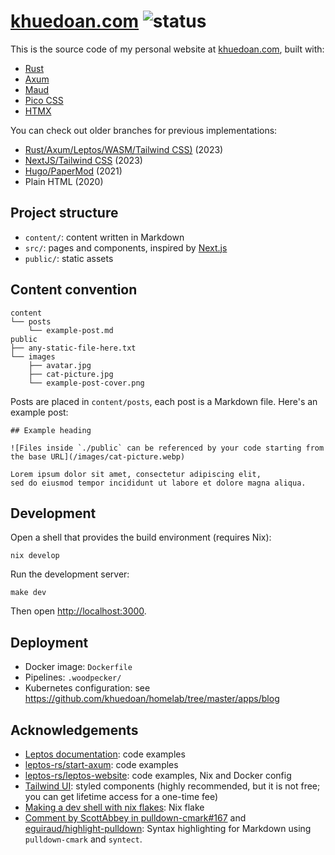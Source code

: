 # [khuedoan.com](https://khuedoan.com) ![status](https://img.shields.io/website?label=status&style=flat-square&url=https%3A%2F%2Fkhuedoan.com)

This is the source code of my personal website at [khuedoan.com](https://khuedoan.com), built with:

- [Rust](https://www.rust-lang.org)
- [Axum](https://github.com/tokio-rs/axum)
- [Maud](https://maud.lambda.xyz)
- [Pico CSS](https://picocss.com)
- [HTMX](https://htmx.org)

You can check out older branches for previous implementations:

- [Rust/Axum/Leptos/WASM/Tailwind CSS)](https://github.com/khuedoan/blog/tree/leptos) (2023)
- [NextJS/Tailwind CSS](https://github.com/khuedoan/blog/tree/nextjs) (2023)
- [Hugo/PaperMod](https://github.com/khuedoan/blog/tree/hugo) (2021)
- Plain HTML (2020)

## Project structure

- `content/`: content written in Markdown
- `src/`: pages and components, inspired by [Next.js](http://nextjs.org)
- `public/`: static assets

## Content convention

```
content
└── posts
    └── example-post.md
public
├── any-static-file-here.txt
└── images
    ├── avatar.jpg
    ├── cat-picture.jpg
    └── example-post-cover.png
```

Posts are placed in `content/posts`, each post is a Markdown file. Here's an example post:

```
## Example heading

![Files inside `./public` can be referenced by your code starting from the base URL](/images/cat-picture.webp)

Lorem ipsum dolor sit amet, consectetur adipiscing elit,
sed do eiusmod tempor incididunt ut labore et dolore magna aliqua.
```

## Development

Open a shell that provides the build environment (requires Nix):

```
nix develop
```

Run the development server:

```
make dev
```

Then open <http://localhost:3000>.

## Deployment

- Docker image: `Dockerfile`
- Pipelines: `.woodpecker/`
- Kubernetes configuration: see <https://github.com/khuedoan/homelab/tree/master/apps/blog>

## Acknowledgements

- [Leptos documentation](https://leptos-rs.github.io/leptos): code examples
- [leptos-rs/start-axum](https://github.com/leptos-rs/start-axum): code examples
- [leptos-rs/leptos-website](https://github.com/leptos-rs/leptos-website): code examples, Nix and Docker config
- [Tailwind UI](https://tailwindui.com): styled components (highly recommended, but it is not free; you can get lifetime access for a one-time fee)
- [Making a dev shell with nix flakes](https://fasterthanli.me/series/building-a-rust-service-with-nix/part-10): Nix flake
- [Comment by ScottAbbey in pulldown-cmark#167](https://github.com/pulldown-cmark/pulldown-cmark/issues/167#issuecomment-448491422) and [eguiraud/highlight-pulldown](https://gitlab.com/eguiraud/highlight-pulldown): Syntax highlighting for Markdown using `pulldown-cmark` and `syntect`.
